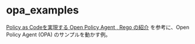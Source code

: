 # opa_examples

[Policy as Codeを実現する Open Policy Agent , Rego の紹介] を参考に、Open Policy Agent (OPA) のサンプルを動かす例。

[Policy as Codeを実現する Open Policy Agent , Rego の紹介]: https://tech.isid.co.jp/entry/2021/12/05/Policy_as_Code%E3%82%92%E5%AE%9F%E7%8F%BE%E3%81%99%E3%82%8B_Open_Policy_Agent_/_Rego_%E3%81%AE%E7%B4%B9%E4%BB%8B
